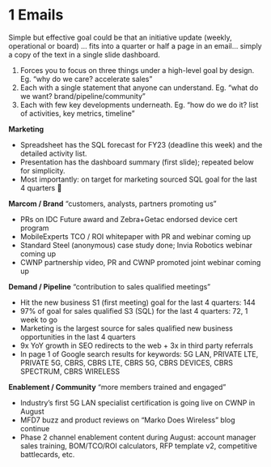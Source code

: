 # 1 Emails

Simple but effective goal could be that an initiative update (weekly, operational or board) … fits into a quarter or half a page in an email… simply a copy of the text in a single slide dashboard.

1. Forces you to focus on three things under a high-level goal by design. Eg. “why do we care? accelerate sales”
2. Each with a single statement that anyone can understand. Eg. “what do we want? brand/pipeline/community”
3. Each with few key developments underneath. Eg. “how do we do it? list of activities, key metrics, timeline”

**Marketing**

- Spreadsheet has the SQL forecast for FY23 (deadline this week) and the detailed activity list.
- Presentation has the dashboard summary (first slide); repeated below for simplicity.
- Most importantly: on target for marketing sourced SQL goal for the last 4 quarters 🎉

**Marcom / Brand** “customers, analysts, partners promoting us”

- PRs on IDC Future award and Zebra+Getac endorsed device cert program
- MobileExperts TCO / ROI whitepaper with PR and webinar coming up
- Standard Steel (anonymous) case study done; Invia Robotics webinar coming up
- CWNP partnership video, PR and CWNP promoted joint webinar coming up

**Demand / Pipeline** “contribution to sales qualified meetings”

- Hit the new business S1 (first meeting) goal for the last 4 quarters: 144
- 97% of goal for sales qualified S3 (SQL) for the last 4 quarters: 72, 1 week to go
- Marketing is the largest source for sales qualified new business opportunities in the last 4 quarters
- 9x YoY growth in SEO redirects to the web + 3x in third party referrals
- In page 1 of Google search results for keywords: 5G LAN, PRIVATE LTE, PRIVATE 5G, CBRS, CBRS LTE, CBRS 5G, CBRS DEVICES, CBRS SPECTRUM, CBRS WIRELESS

**Enablement / Community** “more members trained and engaged”

- Industry’s first 5G LAN specialist certification is going live on CWNP in August
- MFD7 buzz and product reviews on “Marko Does Wireless” blog continue
- Phase 2 channel enablement content during August: account manager sales training, BOM/TCO/ROI calculators, RFP template v2, competitive battlecards, etc.

